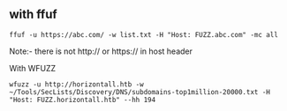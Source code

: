 ## with ffuf

```
ffuf -u https://abc.com/ -w list.txt -H "Host: FUZZ.abc.com" -mc all 
```

Note:-
there is not http:// or https:// in host header


With WFUZZ
```
wfuzz -u http://horizontall.htb -w ~/Tools/SecLists/Discovery/DNS/subdomains-top1million-20000.txt -H "Host: FUZZ.horizontall.htb" --hh 194
```